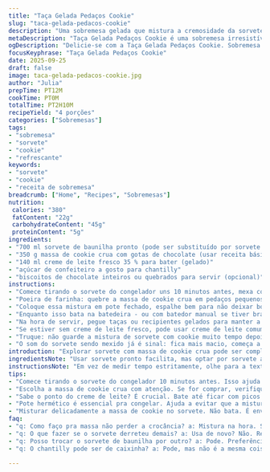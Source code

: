 ```yaml
---
title: "Taça Gelada Pedaços Cookie"
slug: "taca-gelada-pedacos-cookie"
description: "Uma sobremesa gelada que mistura a cremosidade da sorvete de baunilha com pedaços crocantes da massa de cookie com gotas de chocolate escuro. A textura fica rica, macia, com contraste entre a fria sorvete e o crocante da massa. A adição de chantilly feito de creme fresco amplia o toque aveludado, enquanto a massa crua gelada ainda traz um sabor caseiro intenso. Pode acompanhar com biscoito inteiro ou esfarelado para reforçar o crocante. Uma versão atualizada que usa creme de leite para bater em vez do clássico chantilly industrializado. Ideal para congelar na hora e servir como impulso doce para dias quentes. A receita exige olho para textura, saber quando a massa está maleável sem derreter demais sorvete e ponto certo do chantilly."
metaDescription: "Taça Gelada Pedaços Cookie é uma sobremesa irresistível que combina sorvete com cookie crocante. Refresca e encanta a cada colherada."
ogDescription: "Delicie-se com a Taça Gelada Pedaços Cookie. Sobremesa gelada que mistura sorvete de baunilha e massa de cookie crocante. Conforto e sabor em dias quentes."
focusKeyphrase: "Taça Gelada Pedaços Cookie"
date: 2025-09-25
draft: false
image: taca-gelada-pedacos-cookie.jpg
author: "Julia"
prepTime: PT12M
cookTime: PT0M
totalTime: PT2H10M
recipeYield: "4 porções"
categories: ["Sobremesas"]
tags:
- "sobremesa"
- "sorvete"
- "cookie"
- "refrescante"
keywords:
- "sorvete"
- "cookie"
- "receita de sobremesa"
breadcrumb: ["Home", "Recipes", "Sobremesas"]
nutrition: 
 calories: "380"
 fatContent: "22g"
 carbohydrateContent: "45g"
 proteinContent: "5g"
ingredients:
- "700 ml sorvete de baunilha pronto (pode ser substituído por sorvete de creme)"
- "350 g massa de cookie crua com gotas de chocolate (usar receita básica ou comprar pronta, ajustar açúcar a gosto)"
- "140 ml creme de leite fresco 35 % para bater (gelado)"
- "açúcar de confeiteiro a gosto para chantilly"
- "biscoitos de chocolate inteiros ou quebrados para servir (opcional)"
instructions:
- "Comece tirando o sorvete do congelador uns 10 minutos antes, mexa com colher de pau para ficar maleável mas ainda frio. Saiba que sorvete muito mole vira líquido, então cuidado. Uma textura meio macia ajuda a agregar os pedaços mas sem derreter tudo."
- "Poeira de farinha: quebre a massa de cookie crua em pedaços pequenos, mas sem esmagar demais, gosto que fique crocante ao morder depois. Se a massa estiver suuuuper gelada, dá para pegar pedaços inteiros. Se for uma massa muito doce e mole, reforçar a textura com uns pedacinhos maiores. Misture à sorvete com cuidado, envolve sem bater ou esmagar."
- "Coloque essa mistura em pote fechado, espalhe bem para não deixar bolsões de ar, ajuda na conservação. Leve ao congelador por 2 horas, mas veja se ao toque a mistura ficou firme, lembra textura de sorvete normal, não duro como pedra. Pode ajustar tempo ±15 minutos dependendo do seu freezer e tipo sorvete."
- "Enquanto isso bata na batedeira - ou com batedor manual se tiver braço firme - o creme de leite fresco bem gelado com uma pitada pequena de açúcar de confeiteiro. Não bata demais a ponto de virar manteiga, fique atento às ondulações cremosas, brilhantes, com picos suaves."
- "Na hora de servir, pegue taças ou recipientes gelados para manter a temperatura da sobremesa, senão derrete rápido. Sirva a mistura gelada, acrescente uma boa colher de chantilly por cima, generosa. Se quiser, polvilhe biscoitos quebrados ou até um biscoito inteiro apoiado na taça para decorar e dar mais crocância."
- "Se estiver sem creme de leite fresco, pode usar creme de leite comum gelado mas o ponto não fica tão firme e cremoso, ou chantilly pronto, porém perde charme e textura caseira. Para massa de cookie, se não encontrar pronta, massa de biscoito doce simples com gotas de chocolate vai bem, só ajustar açúcar para que não fique muito enjoativo com o sorvete."
- "Truque: não guarde a mistura de sorvete com cookie muito tempo depois de misturar, porque a massa crua pode amolecer e perder a textura crocante. Faça na hora, ou máximo 3 dias congelado."
- "O som do sorvete sendo mexido já é sinal: fica mais macio, começa a ceder sob a colher, aroma doce da baunilha paira no ar. Quando a massa se mistura assim, a textura fica irregular, pedaços escuros destacam no branco do sorvete. Isso fala ao paladar antes mesmo de entrar a colher na boca."
introduction: "Explorar sorvete com massa de cookie crua pode ser complexo se não entender pontos certos. Mestrei ao longo dos anos a arte de deixar sorvete maleável porém não derretido demais, combinando textura crocante com cremosidade gelada. O segredo é o manejo da massa: não muito desfeita pra preservar crocância, nem pedaços gigantes para não perder harmonia. Já troquei sorvete comercial por sorvete caseiro simples e o sabor fica mais fresco, nada como aroma natural da baunilha artesanal. O creme batido substitui chantilly de caixinha, dando um toque mais leve e caseiro que contrasta na textura e mantém o equilíbrio do doce. Serve bem para dias quentes, refrescante e com sensação de conforto da massa de cookie."
ingredientsNote: "Usar sorvete pronto facilita, mas optar por sorvete artesanal pode mudar bastante o resultado. Se usar sorvete de creme em vez de baunilha, experimente adicionar uma pitada de extrato de baunilha para levantar sabor. Massa pode ser comprada pronta para facilitar, mas se for fazer a massa: prefira equilíbrio entre farinha, açúcar e gotas de chocolate meio-amargo para suavizar doçura. Creme 35% é melhor para chantilly estável, mas pode ser substituído por creme fresco sem estabilizantes, só o ponto dura menos tempo. O açúcar no chantilly é opcional mas quase sempre ajuda a refrescar o sabor. Biscoitos à parte para finalizar são opcionais, servem para quem gosta da crocância extra."
instructionsNote: "Em vez de medir tempo estritamente, olhe para a textura e sensações. Sorvete deve estar macio, não líquido. Massa crua em pedaços lembra textura de mestres que preparam cookie dough sempre fresco para manter crocância. Bater creme em ponto de chantilly requer paciência e observação, evita bater demais para não virar manteiga. O congelamento precisa de recipiente hermético para evitar absorção de odores e secagem da sobremesa. O truque de misturar com colher e envolver tudo suavemente evita aprisionar ar e perder textura natural. Para servir, utensílios gelados ajudam a manter temperatura do prato, agradar na apresentação e na experiência do paladar."
tips:
- "Comece tirando o sorvete do congelador 10 minutos antes. Isso ajuda a deixá-lo mais fácil de trabalhar. Não esqueça, não pode derreter muito, ou vira líquido. Tem que estar maleável."
- "Escolha a massa de cookie crua com atenção. Se for comprar, verifique a doçura. Peca pra ser equilibrada, senão o sorvete fica muito enjoativo. Tem que crocância nas mordidas."
- "Sabe o ponto do creme de leite? É crucial. Bate até ficar com picos suaves, mas não deixe virar manteiga. Olha pra textura, ondulações brilhantes são a chave. É arte."
- "Pote hermético é essencial pra congelar. Ajuda a evitar que a mistura absorva outros odores. Tem que ser bem vedado, senão fica com gosto estranho depois."
- "Misturar delicadamente a massa de cookie no sorvete. Não bata. É envolver, não esmagar. Quer sentir os pedaços na hora de servir. O contraste de texturas é fundamental."
faq:
- "q: Como faço pra massa não perder a crocância? a: Mistura na hora. Se deixar pra guardar, ela amolece. Faça sempre que for servir."
- "q: O que fazer se o sorvete derreteu demais? a: Usa de novo? Não. Recomeça. Deixa esfriar antes. Frio é tudo nessa receita. Mistura mal feita perde o gosto."
- "q: Posso trocar o sorvete de baunilha por outro? a: Pode. Preferência por sabores do seu gosto. Mas baunilha é básico. Acompanha bem."
- "q: O chantilly pode ser de caixinha? a: Pode, mas não é a mesma coisa. Caseiro é leve e fresco. Troca só se não tiver fresco. Ele dá a textura certa."

---
```

